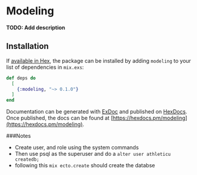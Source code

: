 # Modeling

**TODO: Add description**

## Installation

If [available in Hex](https://hex.pm/docs/publish), the package can be installed
by adding `modeling` to your list of dependencies in `mix.exs`:

```elixir
def deps do
  [
    {:modeling, "~> 0.1.0"}
  ]
end
```

Documentation can be generated with [ExDoc](https://github.com/elixir-lang/ex_doc)
and published on [HexDocs](https://hexdocs.pm). Once published, the docs can
be found at [https://hexdocs.pm/modeling](https://hexdocs.pm/modeling).


###Notes
- Create user, and role using the system commands
- Then use psql as the superuser and do a `alter user athleticu createdb;` 
- following this `mix ecto.create` should create the databse
